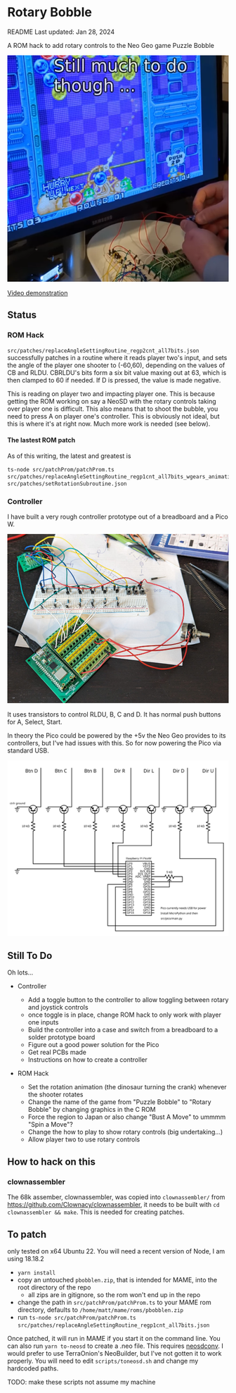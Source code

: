 # Rotary Bobble

README Last updated: Jan 28, 2024

A ROM hack to add rotary controls to the Neo Geo game Puzzle Bobble

![video demo screenshot](https://github.com/city41/rotary-bobble/blob/main/videoScreenshot.png?raw=true)

[Video demonstration](https://www.youtube.com/shorts/RZggReSwxVM)

## Status

### ROM Hack

`src/patches/replaceAngleSettingRoutine_regp2cnt_all7bits.json` successfully patches in a routine where it reads player two's input, and sets the angle of the player one shooter to (-60,60), depending on the values of CB and RLDU. CBRLDU's bits form a six bit value maxing out at 63, which is then clamped to 60 if needed. If D is pressed, the value is made negative.

This is reading on player two and impacting player one. This is because getting the ROM working on say a NeoSD with the rotary controls taking over player one is difficult. This also means that to shoot the bubble, you need to press A on player one's controller. This is obviously not ideal, but this is where it's at right now. Much more work is needed (see below).

#### The lastest ROM patch

As of this writing, the latest and greatest is

```
ts-node src/patchProm/patchProm.ts src/patches/replaceAngleSettingRoutine_regp1cnt_all7bits_wgears_animation.json src/patches/setRotationSubroutine.json
```

### Controller

I have built a very rough controller prototype out of a breadboard and a Pico W.

![controller prototype](https://github.com/city41/rotary-bobble/blob/main/controllerPrototype.jpg?raw=true)

It uses transistors to control RLDU, B, C and D. It has normal push buttons for A, Select, Start.

In theory the Pico could be powered by the +5v the Neo Geo provides to its controllers, but I've had issues with this. So for now powering the Pico via standard USB.

![controller schematic](https://github.com/city41/rotary-bobble/blob/main/controllerSchematic.svg?raw=true)

## Still To Do

Oh lots...

- Controller

  - Add a toggle button to the controller to allow toggling between rotary and joystick controls
  - once toggle is in place, change ROM hack to only work with player one inputs
  - Build the controller into a case and switch from a breadboard to a solder prototype board
  - Figure out a good power solution for the Pico
  - Get real PCBs made
  - Instructions on how to create a controller

- ROM Hack
  - Set the rotation animation (the dinosaur turning the crank) whenever the shooter rotates
  - Change the name of the game from "Puzzle Bobble" to "Rotary Bobble" by changing graphics in the C ROM
  - Force the region to Japan or also change "Bust A Move" to ummmm "Spin a Move"?
  - Change the how to play to show rotary controls (big undertaking...)
  - Allow player two to use rotary controls

## How to hack on this

### clownassembler

The 68k assember, clownassembler, was copied into `clownassembler/` from https://github.com/Clownacy/clownassembler,
it needs to be built with `cd clownassembler && make`. This is needed for creating patches.

## To patch

only tested on x64 Ubuntu 22. You will need a recent version of Node, I am using 18.18.2

- `yarn install`
- copy an untouched `pbobblen.zip`, that is intended for MAME, into the root directory of the repo
  - all zips are in gitignore, so the rom won't end up in the repo
- change the path in `src/patchProm/patchProm.ts` to your MAME rom directory, defaults to `/home/matt/mame/roms/pbobblen.zip`
- run `ts-node src/patchProm/patchProm.ts src/patches/replaceAngleSettingRoutine_regp1cnt_all7bits.json`

Once patched, it will run in MAME if you start it on the command line. You can also run `yarn to-neosd` to create a .neo file. This requires [neosdconv](https://github.com/city41/neosdconv). I would prefer to use TerraOnion's NeoBuilder, but I've not gotten it to work properly. You will need to edit `scripts/toneosd.sh` and change my hardcoded paths.

TODO: make these scripts not assume my machine
